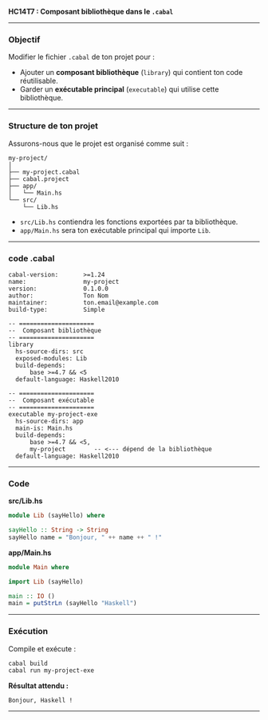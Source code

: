  **HC14T7 : Composant bibliothèque dans le `.cabal`**

---

###  **Objectif**

Modifier le fichier `.cabal` de ton projet pour :

* Ajouter un **composant bibliothèque** (`library`) qui contient ton code réutilisable.
* Garder un **exécutable principal** (`executable`) qui utilise cette bibliothèque.

---

###  **Structure de ton projet**

Assurons-nous que le projet est organisé comme suit :

```
my-project/
│
├── my-project.cabal
├── cabal.project
├── app/
│   └── Main.hs
└── src/
    └── Lib.hs
```

* `src/Lib.hs` contiendra les fonctions exportées par ta bibliothèque.
* `app/Main.hs` sera ton exécutable principal qui importe `Lib`.

---

###  **code .cabal**



```cabal
cabal-version:       >=1.24
name:                my-project
version:             0.1.0.0
author:              Ton Nom
maintainer:          ton.email@example.com
build-type:          Simple

-- =====================
--  Composant bibliothèque
-- =====================
library
  hs-source-dirs: src
  exposed-modules: Lib
  build-depends:
      base >=4.7 && <5
  default-language: Haskell2010

-- =====================
--  Composant exécutable
-- =====================
executable my-project-exe
  hs-source-dirs: app
  main-is: Main.hs
  build-depends:
      base >=4.7 && <5,
      my-project        -- <--- dépend de la bibliothèque
  default-language: Haskell2010
```

---

###  **Code**

**src/Lib.hs**

```haskell
module Lib (sayHello) where

sayHello :: String -> String
sayHello name = "Bonjour, " ++ name ++ " !"
```

**app/Main.hs**

```haskell
module Main where

import Lib (sayHello)

main :: IO ()
main = putStrLn (sayHello "Haskell")
```

---

### **Exécution**

Compile et exécute :

```bash
cabal build
cabal run my-project-exe
```

 **Résultat attendu :**

```
Bonjour, Haskell !
```

---
